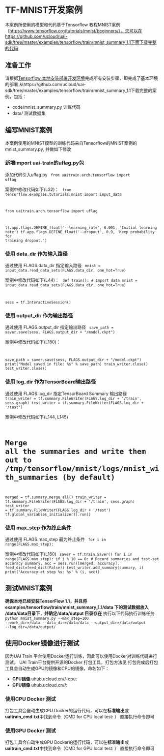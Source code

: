 

# TF-MNIST开发案例

本案例所使用的模型和代码基于Tensorflow 教程MNIST案例（https://www.tensorflow.org/tutorials/mnist/beginners/），您可以在https://github.com/ucloud/uai-sdk/tree/master/examples/tensorflow/train/mnist_summary_1.1下面下载完整的代码

## 准备工作
请根据[Tensorflow 本地安装部署开发环境](uai-train/guide/tensorflow/local)完成所有安装步骤，即完成了基本环境的部署 
从https://github.com/ucloud/uai-sdk/tree/master/examples/tensorflow/train/mnist_summary_1.1下载完整的案例，包括：

  * code/mnist_summary.py 训练代码
  * data/ 测试数据集

## 编写MNIST案例
本案例使用的MNIST模型的训练代码来自Tensorflow的MNIST案例的mnist_summary.py, 并做如下修改 

### 新增import uai-train的uflag.py包
添加代码引入uflag.py
<code>
from uaitrain.arch.tensorflow import uflag 
</code>

案例中修改代码如下\(L32\)：
<code>
from tensorflow.examples.tutorials.mnist import input_data

from uaitrain.arch.tensorflow import uflag

tf.app.flags.DEFINE_float('--learning_rate', 0.001, 'Initial learning rate')
tf.app.flags.DEFINE_float('--dropout', 0.9, 'Keep probability for training dropout.')
</code>

### 使用 data_dir 作为输入路径 ###
通过使用 FLAGS.data\_dir 指定输入路径
<code>
mnist = input_data.read_data_sets(FLAGS.data_dir,
                                    one_hot=True)
</code>

案例中修改代码如下\(L44\)：
<code>
def train():
  \# Import data
  mnist = input_data.read_data_sets(FLAGS.data_dir,
                                    one_hot=True)

  sess = tf.InteractiveSession()
</code>

### 使用 output_dir 作为输出路径 ###
通过使用 FLAGS.output\_dir 指定输出路径
<code>
save_path = saver.save(sess, FLAGS.output_dir + "/model.ckpt")
</code>

案例中修改代码如下\(L180\)：
<code>

  save_path = saver.save(sess, FLAGS.output_dir + "/model.ckpt")
  print("Model saved in file: %s" % save_path)
  train_writer.close()
  test_writer.close()
</code>

### 使用 log_dir 作为TensorBoard输出路径 ###
通过使用 FLAGS.log\_dir 指定TensorBoard Summary 输出路径
<code>
  train_writer = tf.summary.FileWriter(FLAGS.log_dir + '/train', sess.graph)
  test_writer = tf.summary.FileWriter(FLAGS.log_dir + '/test')
</code>

案例中修改代码如下\(L144, L145\)
<code>

# Merge all the summaries and write them out to /tmp/tensorflow/mnist/logs/mnist_with_summaries (by default)
  merged = tf.summary.merge_all()
  train_writer = tf.summary.FileWriter(FLAGS.log_dir + '/train', sess.graph)
  test_writer = tf.summary.FileWriter(FLAGS.log_dir + '/test')
  tf.global_variables_initializer().run()
</code>

### 使用 max_step 作为终止条件
通过使用 FLAGS.max\_step 最为终止条件
<code>
for i in range(FLAGS.max_step):
</code>

案例中修改代码如下\(L160\)
<code>
saver = tf.train.Saver()
  for i in range(FLAGS.max_step):
    if i % 10 == 0:  # Record summaries and test-set accuracy
      summary, acc = sess.run([merged, accuracy], feed_dict=feed_dict(False))
      test_writer.add_summary(summary, i)
      print('Accuracy at step %s: %s' % (i, acc))
</code>

## 测试MNIST案例
**确保本地已经安装TensorFlow 1.1，并且将examples/tensorflow/train/mnist\_summary\_1.1/data 下的测试数据放入 /data/data目录下，并确定/data/output 目录存在** 
执行以下代码执行训练任务
<code>
python mnist_summary.py --max_step=100 --work_dir=/data --data_dir=/data/data --output_dir=/data/output --log_dir=/data/output/
</code>

## 使用Docker镜像进行测试
因为UAI Train 平台使用Docker运行训练，因此可以使用Docker对训练代码进行测试。
UAI Train平台提供开源的Docker 打包工具，打包方法见[](uai-train/guide/tensorflow/packing) 
打包完成后打包工具会自动生成GPU的镜像和CPU的镜像，命名如下：

  * **CPU镜像** uhub.ucloud.cn/<uhub-bucket>/<user-def-name>-cpu:<usr-def-tag>
  * **GPU镜像** uhub.ucloud.cn/<uhub-bucket>/<user-def-name>:<usr-def-tag>

### 使用CPU Docker 测试
打包工具会自动生成CPU Docker的运行代码，可以在**标准输出**或**uaitrain\_cmd.txt**中找到命令（CMD for CPU local test: <docker run cmd> ）
直接执行命令即可

### 使用GPU Docker 测试
打包工具会自动生成GPU Docker的运行代码，可以在**标准输出**或**uaitrain\_cmd.txt**中找到命令（CMD for GPU local test: <docker run cmd> ）
直接执行命令即可

